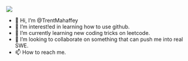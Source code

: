 
<img src="https://user-images.githubusercontent.com/62947490/136677022-65eaee07-4aed-4f34-a67c-096f6f65836a.png">

- 👋 Hi, I’m @TrentMahaffey
- 👀 I’m interest!ed in learning how to use github.
- 🌱 I’m currently learning new coding tricks on leetcode.
- 💞️ I’m looking to collaborate on something that can push me into real SWE.
- 📫 How to reach me.




<!---
TrentMahaffey/TrentMahaffey is a ✨ special ✨ repository because its `README.md` (this file) appears on your GitHub profile.
You can click the Preview link to take a look at your changes.
--->
